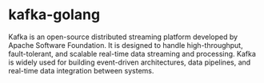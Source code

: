 # kafka-golang
Kafka is an open-source distributed streaming platform developed by Apache Software Foundation. It is designed to handle high-throughput, fault-tolerant, and scalable real-time data streaming and processing. Kafka is widely used for building event-driven architectures, data pipelines, and real-time data integration between systems.
